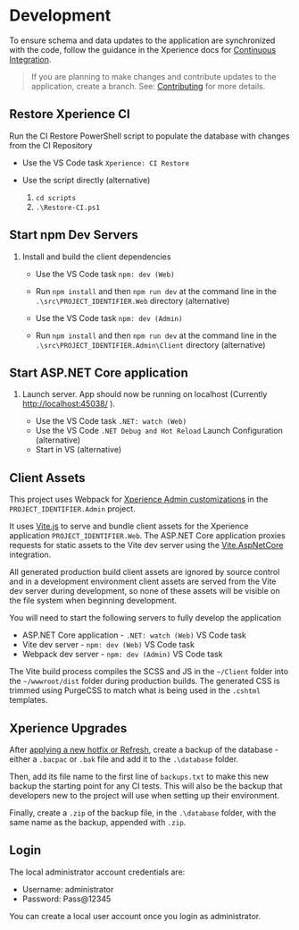 # Development

To ensure schema and data updates to the application are synchronized with the code, follow the guidance in the Xperience docs for [Continuous Integration](https://docs.xperience.io/x/YAaiCQ).

> If you are planning to make changes and contribute updates to the application, create a branch.
> See: [Contributing](./Contributing.md) for more details.

## Restore Xperience CI

Run the CI Restore PowerShell script to populate the database with changes from the CI Repository

- Use the VS Code task `Xperience: CI Restore`
- Use the script directly (alternative)

    1. `cd scripts`
    1. `.\Restore-CI.ps1`

## Start npm Dev Servers

1. Install and build the client dependencies

   - Use the VS Code task `npm: dev (Web)`
   - Run `npm install` and then `npm run dev` at the command line in the `.\src\PROJECT_IDENTIFIER.Web` directory (alternative)

   - Use the VS Code task `npm: dev (Admin)`
   - Run `npm install` and then `npm run dev` at the command line in the `.\src\PROJECT_IDENTIFIER.Admin\Client` directory (alternative)

## Start ASP.NET Core application

1. Launch server. App should now be running on localhost (Currently <http://localhost:45038/> ).

   - Use the VS Code task `.NET: watch (Web)`
   - Use the VS Code `.NET Debug and Hot Reload` Launch Configuration (alternative)
   - Start in VS (alternative)

## Client Assets

This project uses Webpack for [Xperience Admin customizations](https://docs.xperience.io/x/zgSiCQ) in the `PROJECT_IDENTIFIER.Admin` project.

It uses [Vite.js](https://vitejs.dev/) to serve and bundle client assets for the Xperience application `PROJECT_IDENTIFIER.Web`. The ASP.NET Core application proxies requests for static assets to the Vite dev server using the [Vite.AspNetCore](https://github.com/Eptagone/Vite.AspNetCore) integration.

All generated production build client assets are ignored by source control and in a development environment client assets are served from the Vite dev server during development, so none of these assets will be visible on the file system when beginning development.

You will need to start the following servers to fully develop the application

- ASP.NET Core application - `.NET: watch (Web)` VS Code task
- Vite dev server - `npm: dev (Web)` VS Code task
- Webpack dev server - `npm: dev (Admin)` VS Code task

The Vite build process compiles the SCSS and JS in the `~/Client` folder into the `~/wwwroot/dist` folder during production builds. The generated CSS is trimmed using PurgeCSS to match what is being used in the `.cshtml` templates.

## Xperience Upgrades

After [applying a new hotfix or Refresh](https://docs.kentico.com/developers-and-admins/installation/update-xperience-by-kentico-projects#UpdateXperiencebyKenticoprojects-UpdatedevelopmentprojectswithContinuousIntegration), create
a backup of the database - either a `.bacpac` or `.bak` file and add it to the `.\database` folder.

Then, add its file name to the first line of `backups.txt` to make this new backup the starting point for any CI tests. This will also be the backup that developers new to the project will use when setting up their environment.

Finally, create a `.zip` of the backup file, in the `.\database` folder, with the same name as the backup, appended with `.zip`.

## Login

The local administrator account credentials are:

- Username: administrator
- Password: Pass@12345

You can create a local user account once you login as administrator.
